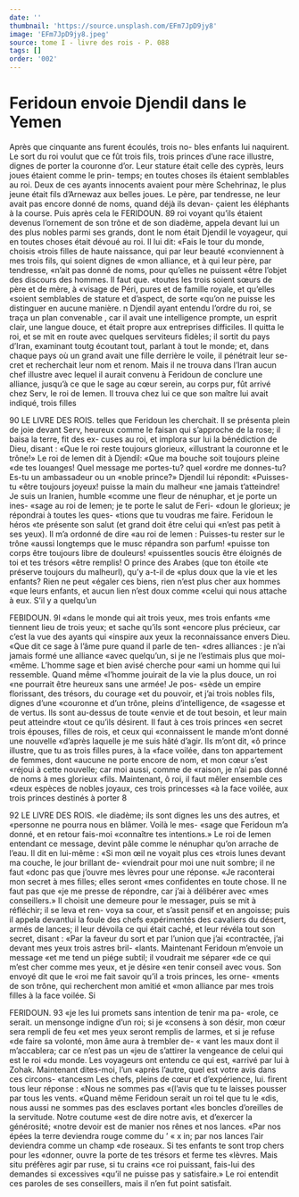 ```yaml
---
date: ''
thumbnail: 'https://source.unsplash.com/EFm7JpD9jy8'
image: 'EFm7JpD9jy8.jpeg'
source: tome I - livre des rois - P. 088
tags: []
order: '002'
---
```


# Feridoun envoie Djendil dans le Yemen

Après que cinquante ans furent écoulés, trois no-
bles enfants lui naquirent. Le sort du roi voulut que ce fût trois fils, trois princes d’une race illustre, dignes de porter la couronne d’or. Leur stature était
celle des cyprès, leurs joues étaient comme le prin- temps; en toutes choses ils étaient semblables au roi. Deux de ces ayants innocents avaient pour mère Schehrinaz, le plus jeune était fils d’Arnewaz aux belles joues. Le père, par tendresse, ne leur avait pas encore donné de noms, quand déjà ils devan-
çaient les éléphants à la course. Puis après cela le
FERIDOUN. 89 roi voyant qu’ils étaient devenus l’ornement de son
trône et de son diadème, appela devant lui un des plus nobles parmi ses grands, dont le nom était Djendil le voyageur, qui en toutes choses était dévoué
au roi. Il lui dit: «Fais le tour du monde, choisis «trois filles de haute naissance, qui par leur beauté «conviennent à mes trois fils, qui soient dignes de «mon alliance, et à qui leur père, par tendresse, «n’ait pas donné de noms, pour qu’elles ne puissent
«être l’objet des discours des hommes. Il faut que. «toutes les trois soient sœurs de père et de mère, à «visage de Péri, pures et de famille royale, et qu’elles «soient semblables de stature et d’aspect, de sorte «qu’on ne puisse les distinguer en aucune manière. n
Djendil ayant entendu l’ordre du roi, se traça un
plan convenable , car il avait une intelligence prompte, un esprit clair, une langue douce, et était propre aux entreprises difficiles. Il quitta le roi, et se mit en route avec quelques serviteurs fidèles; il sortit du pays d’Iran, examinant toutg écoutant tout, parlant
à tout le monde; et, dans chaque pays où un grand avait une fille derrière le voile, il pénétrait leur se-
cret et recherchait leur nom et renom. Mais il ne trouva dans l’Iran aucun chef illustre avec lequel il aurait convenu à Feridoun de conclure une alliance, jusqu’à ce que le sage au cœur serein, au corps pur,
fût arrivé chez Serv, le roi de Iemen. Il trouva chez
lui ce que son maître lui avait indiqué, trois filles

90 LE LIVRE DES ROIS.
telles que Feridoun les cherchait. Il se présenta plein
de joie devant Serv, heureux comme le faisan qui s’approche de la rose; il baisa la terre, fit des ex- cuses au roi, et implora sur lui la bénédiction de Dieu, disant : «Que le roi reste toujours glorieux, «illustrant la couronne et le trône!» Le roi de lemen
dit à Djendil: «Que ma bouche soit toujours pleine «de tes louanges! Quel message me portes-tu? quel «ordre me donnes-tu?Es-tu un ambassadeur ou un «noble prince?» Djendil lui répondit: «Puisses-tu
«être toujours joyeux! puisse la main du malheur «ne jamais t’atteindre! Je suis un Iranien, humble «comme une fleur de nénuphar, et je porte un ines- «sage au roi de Iemen; je te porte le salut de Feri- «doun le glorieux; je répondrai à toutes les ques- «tions que tu voudras me faire. Feridoun le héros «te présente son salut (et grand doit être celui qui «n’est pas petit à ses yeux). Il m’a ordonné de dire
«au roi de Iemen : Puisses-tu rester sur le trône
«aussi longtemps que le musc répandra son parfum!
«puisse ton corps être toujours libre de douleurs! «puissentles soucis être éloignés de toi et tes trésors
«être remplis! O prince des Arabes (que ton étoile
«te préserve toujours du malheurl), qu’y a-t-il de «plus doux que la vie et les enfants? Rien ne peut «égaler ces biens, rien n’est plus cher aux hommes
«que leurs enfants, et aucun lien n’est doux comme «celui qui nous attache à eux. S’il y a quelqu’un

FEBIDOUN. 9l «dans le monde qui ait trois yeux, mes trois enfants
«me tiennent lieu de trois yeux; et sache qu’ils sont «encore plus précieux, car c’est la vue des ayants qui
«inspire aux yeux la reconnaissance envers Dieu. «Que dit ce sage à l’âme pure quand il parle de ten-
«dres alliances : je n’ai jamais formé une alliance «avec quelqu’un, si je ne l’estimais plus que moi- «même. L’homme sage et bien avisé cherche pour «ami un homme qui lui ressemble. Quand même «l’homme jouirait de la vie la plus douce, un roi «ne pourrait être heureux sans une armée! Je pos- «sède un empire florissant, des trésors, du courage «et du pouvoir, et j’ai trois nobles fils, dignes d’une
«couronne et d’un trône, pleins d’intelligence, de «sagesse et de vertus. Ils sont au-dessus de toute «envie et de tout besoin, et leur main peut atteindre «tout ce qu’ils désirent. Il faut à ces trois princes
«en secret trois épouses, filles de rois, et ceux qui «connaissent le mande m’ont donné une nouvelle «d’après laquelle je me suis hâté d’agir. Ils m’ont dit,
«ô prince illustre, que tu as trois filles pures, à la
«face voilée, dans ton appartement de femmes, dont «aucune ne porte encore de nom, et mon cœur s’est «réjoui à cette nouvelle; car moi aussi, comme de «raison, je n’ai pas donné de noms à mes glorieux
«fils. Maintenant, ô roi, il faut mêler ensemble ces «deux espèces de nobles joyaux, ces trois princesses «à la face voilée, aux trois princes destinés à porter
8

92 LE LlVRE DES ROIS.
«le diadème; ils sont dignes les uns des autres, et «personne ne pourra nous en blâmer. Voilà le mes- «sage que Feridoun m’a donné, et en retour fais-moi «connaître tes intentions.»
Le roi de Iemen entendant ce message, devint pâle comme le nénuphar qu’on arrache de l’eau. Il
dit en lui-même : «Si mon œil ne voyait plus ces
«trois lunes devant ma couche, le jour brillant de-
«viendrait pour moi une nuit sombre; il ne faut «donc pas que j’ouvre mes lèvres pour une réponse.
«Je raconterai mon secret à mes filles; elles seront
«mes confidentes en toute chose. Il ne faut pas que «je me presse de répondre, car j’ai à délibérer avec
«mes conseillers.» Il choisit une demeure pour le messager, puis se mit à réfléchir; il se leva et ren- voya sa cour, et s’assit pensif et en angoisse; puis il appela devantlui la foule des chefs expérimentés des cavaliers du désert, armés de lances; il leur dévoila
ce qui était caché, et leur révéla tout son secret, disant : «Par la faveur du sort et par l’union que j’ai «contractée, j’ai devant mes yeux trois astres bril- «lants. Maintenant Feridoun m’envoie un message «et me tend un piége subtil; il voudrait me séparer «de ce qui m’est cher comme mes yeux, et je désire «en tenir conseil avec vous. Son envoyé dit que le «roi me fait savoir qu’il a trois princes, les orne-
«ments de son trône, qui recherchent mon amitié et «mon alliance par mes trois filles à la face voilée. Si

FERlDOUN. 93 «je les lui promets sans intention de tenir ma pa-
«role, ce serait. un mensonge indigne d’un roi; si je «consens à son désir, mon cœur sera rempli de feu
«et mes yeux seront remplis de larmes, et si je refuse «de faire sa volonté, mon âme aura à trembler de-
« vant les maux dont il m’accablera; car ce n’est pas un
«jeu de s’attirer la vengeance de celui qui est le roi «du monde. Les voyageurs ont entendu ce qui est, «arrivé par lui à Zohak. Maintenant dites-moi, l’un
«après l’autre, quel est votre avis dans ces circons-
«tancesm
Les chefs, pleins de cœur et d’expérience, lui.
firent tous leur réponse : «Nous ne sommes pas «(l’avis que tu te laisses pousser par tous les vents. «Quand même Feridoun serait un roi tel que tu le «dis, nous aussi ne sommes pas des esclaves portant «les boncles d’oreilles de la servitude. Notre coutume «est de dire notre avis, et d’exercer la générosité;
«notre devoir est de manier nos rênes et nos lances. «Par nos épées la terre deviendra rouge comme du ’
« x in; par nos lances l’air deviendra comme un champ «de roseaux. Si tes enfants te sont trop chers pour les «donner, ouvre la porte de tes trésors et ferme tes «lèvres. Mais situ préfères agir par ruse, si tu crains
«ce roi puissant, fais-lui des demandes si excessives «qu’il ne puisse pas y satisfaire.» Le roi entendit
ces paroles de ses conseillers, mais il n’en fut point satisfait.
